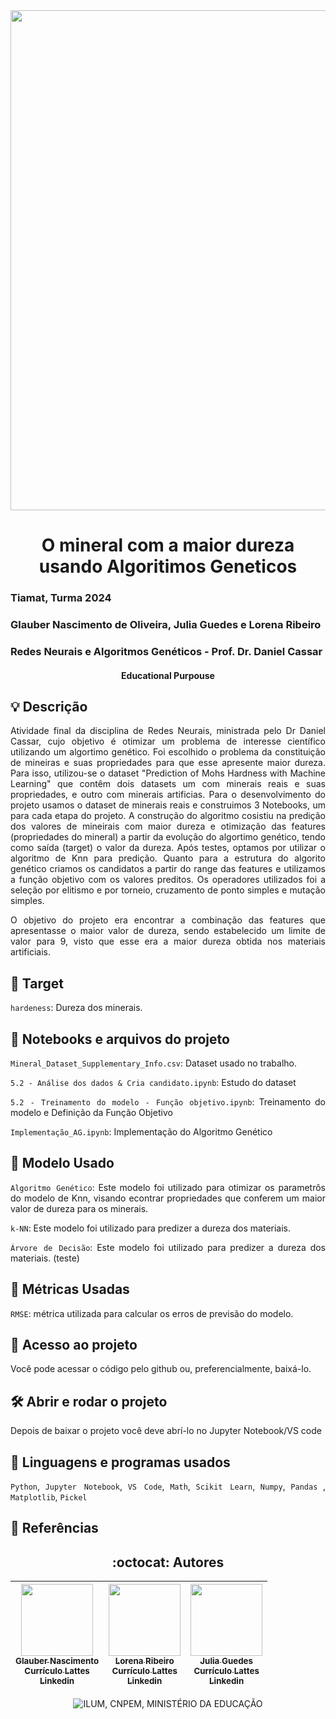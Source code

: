 <div align="center">

<img loading="lazy" src="https://github.com/Glaubernaoli/PCD---GenomeIdentifier/assets/172425065/bcfc56a4-b124-4988-88b4-e860cb438f27" width=800>

</div>

<h1 align="center"> O mineral com a maior dureza usando Algoritimos Geneticos </h1>

### Tiamat, Turma 2024
###  Glauber Nascimento de Oliveira, Julia Guedes e Lorena Ribeiro  
###  Redes Neurais e Algoritmos Genéticos -  Prof. Dr. Daniel Cassar

 <h4 align="center"> 
     Educational Purpouse
</h4>

<h2 align="left"> 💡 Descrição </h2>

<div align="justify">
Atividade final da disciplina de Redes Neurais, ministrada pelo Dr Daniel Cassar, cujo objetivo é otimizar um problema de interesse científico utilizando um algortimo genético. Foi escolhido o problema da constituição de mineiras e suas propriedades para que esse apresente maior dureza. Para isso, utilizou-se o dataset "Prediction of Mohs Hardness with Machine Learning" que contêm dois datasets um com minerais reais e suas propriedades, e outro com minerais artificias. Para o desenvolvimento do projeto usamos o dataset de minerais reais e construimos 3 Notebooks, um para cada etapa do projeto.
A construção do algoritmo cosistiu na predição dos valores de mineirais com maior dureza e otimização das features (propriedades do mineral) a partir da evolução do algortimo genético, tendo como saída (target) o valor da dureza. Após testes, optamos por utilizar o algoritmo de Knn para predição. Quanto para a estrutura do algorito genético criamos os candidatos a partir do range das features e utilizamos a função objetivo com os valores preditos. Os operadores utilizados foi a seleção por elitismo e por torneio, cruzamento de ponto simples e mutação simples.

O objetivo do projeto era encontrar a combinação das features que apresentasse o maior valor de dureza, sendo estabelecido um limite de valor para 9, visto que esse era a maior dureza obtida nos materiais artificiais.

</div>

<h2 align="left"> 🏹 Target </h2>

`hardeness`: Dureza dos minerais.

<div align="justify">


</div>


<h2 align="left"> 📔 Notebooks e arquivos do projeto </h2>

<div align="justify">

`Mineral_Dataset_Supplementary_Info.csv`: Dataset usado no trabalho.

`5.2 - Análise dos dados & Cria candidato.ipynb`: Estudo do dataset

`5.2 - Treinamento do modelo - Função objetivo.ipynb`: Treinamento do modelo e Definição da Função Objetivo

`Implementação_AG.ipynb`: Implementação do Algoritmo Genético

</div>

<h2 align="left"> 🤖 Modelo Usado </h2>

<div align="justify">

 `Algoritmo Genético`: Este modelo foi utilizado para otimizar os parametrôs do modelo de Knn, visando econtrar propriedades que conferem um maior valor de dureza para os minerais.

  `k-NN`: Este modelo foi utilizado para predizer a dureza dos materiais.

   `Árvore de Decisão`: Este modelo foi utilizado para predizer a dureza dos materiais. (teste)

</div>

<h2 align="left"> 🧰 Métricas Usadas </h2>

<div align="justify">

`RMSE`: métrica utilizada para calcular os erros de previsão do modelo.

</div>

<h2 align="left"> 📁 Acesso ao projeto </h2>

<div align="justify">

Você pode acessar o código pelo github ou, preferencialmente, baixá-lo.

</div>

<h2 align="left"> 🛠️ Abrir e rodar o projeto </h2>

<div align="justify">

Depois de baixar o projeto você deve abrí-lo no Jupyter Notebook/VS code

</div>

<h2 align="left"> 📓 Linguagens e programas usados </h2>

<div align="justify">

`Python`, `Jupyter Notebook`, `VS Code`, `Math`, `Scikit Learn`, `Numpy`, `Pandas` , `Matplotlib`, `Pickel`

</div>

<h2 align="left"> 📖 Referências </h2>

<div align="justify">




</div>


<h2 align="center"> :octocat:  Autores </h2>

<div align="center">

|  [<img loading="lazy" src="https://github.com/user-attachments/assets/0c4d1ac3-f05b-499f-8618-bfaf749b3504" width=115><br><sub>Glauber Nascimento</sub>](https://github.com/Glaubernaoli)<br> [<sub>Currículo Lattes</sub>](http://lattes.cnpq.br/0913262665776521)<br> [<sub>Linkedin</sub>](https://www.linkedin.com/in/glauber-naoli/) |  [<img loading="lazy" src="https://github.com/user-attachments/assets/6613216e-1df4-420c-a280-0df1116bfb64" width=115><br><sub>Lorena Ribeiro</sub>](https://github.com/Lorena881)<br> [<sub>Currículo Lattes</sub>](http://lattes.cnpq.br/6324363090286730)<br> [<sub>Linkedin</sub>](https://www.linkedin.com/in/lorena-ribeiro-nascimento-7952a930b/) |  [<img loading="lazy" src="https://github.com/user-attachments/assets/cdd48e73-4c79-4c2e-8321-f07c8abd069c" width=115><br><sub>Julia Guedes</sub>](https://github.com/JuliaGuedesASantos)<br> [<sub>Currículo Lattes</sub>](http://lattes.cnpq.br/1031555112242239)<br> [<sub>Linkedin</sub>](https://www.linkedin.com/in/enzo-januzzi-xavier-9063842b0/?utm_source=share&utm_campaign=share_via&utm_content=profile&utm_medium=android_app) |
| :---: | :---: | :---: |

<div align="center">


![ILUM, CNPEM, MINISTÉRIO DA EDUCAÇÃO](https://github.com/Glaubernaoli/PCD---GenomeIdentifier/assets/172425065/6c9216ea-0cdb-4dac-aac5-445d505b2804)
